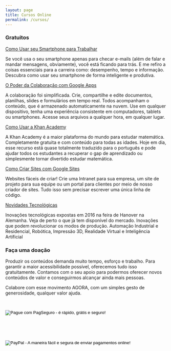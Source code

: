 ```yaml
---
layout: page
title: Cursos Online
permalink: /cursos/
---
```


### Gratuitos

[Como Usar seu Smartphone para Trabalhar](https://inovadores.coursify.me/courses/como-usar-seu-smartphone-para-trabalhar)

Se você usa o seu smartphone apenas para checar e-mails (além de falar e mandar mensagens, obviamente), você está ficando para trás. E me refiro a coisas essenciais para a carreira como: desempenho, tempo e informação. Descubra como usar seu smartphone de forma inteligente e produtiva.

[O Poder da Colaboração com Google Apps](https://inovadores.coursify.me/courses/o-poder-da-colaboracao-com-google-apps)

A colaboração foi simplificada. Crie, compartilhe e edite documentos, planilhas, slides e formulários em tempo real. Todos acompanham o conteúdo, que é armazenado automaticamente na nuvem. Use em qualquer dispositivo, tenha uma experiência consistente em computadores, tablets ou smartphones. Acesse seus arquivos a qualquer hora, em qualquer lugar.

[Como Usar a Khan Academy](http://googletrainer.teachable.com/p/como-usar-a-khan-academy)

A Khan Academy é a maior plataforma do mundo para estudar matemática. Completamente gratuita e com conteúdo para todas as idades. Hoje em dia, esse recurso está quase totalmente traduzido para o português e pode ajudar todos os estudantes a recuperar o gap de aprendizado ou simplesmente tornar divertido estudar matemática.

[Como Criar Sites com Google Sites](https://inovadores.coursify.me/courses/criacao-de-conteudo-com-google-sites)

Websites fáceis de criar! Crie uma Intranet para sua empresa, um site de projeto para sua equipe ou um portal para clientes por meio de nosso criador de sites. Tudo isso sem precisar escrever uma única linha de código.

[Novidades Tecnológicas](https://inovadores.coursify.me/courses/novidades-tecnologicas-automacao-robotica-impressao-3d-e-inteligencia-artificial)

Inovações tecnológicas expostas em 2016 na feira de Hanover na Alemanha. Veja de perto o que já tem disponível do mercado. Inovações que podem revolucionar os modos de produção. Automação Industrial e Residencial, Robótica, Impressão 3D, Realidade Virtual e Inteligência Artificial


### Faça uma doação

Produzir os conteúdos demanda muito tempo, esforço e trabalho. Para garantir a maior acessibilidade possível, oferecemos tudo isso gratuitamente. Contamos com o seu apoio para podermos oferecer novos conteúdos de valor e conseguirmos alcançar ainda mais pessoas.

Colabore com esse movimento AGORA, com um simples gesto de generosidade, qualquer valor ajuda.

<div style="width: 100%; margin-left: auto; margin-right: auto;">
<p>&nbsp;</p>
<form action="https://pagseguro.uol.com.br/checkout/v2/donation.html?iot=button" method="post">
	<!-- NÃO EDITE OS COMANDOS DAS LINHAS ABAIXO -->
	<input type="hidden" name="currency" value="BRL">
	<input type="hidden" name="receiverEmail" value="sonovaes511@gmail.com">
	<input type="image" src="https://stc.pagseguro.uol.com.br/public/img/botoes/doacoes/205x30-doar.gif" name="submit" alt="Pague com PagSeguro - é rápido, grátis e seguro!" />
</form>
<form action="https://pagseguro.uol.com.br/checkout/v2/donation.html?iot=button" method="post"><br/>
</form>
<form action="https://pagseguro.uol.com.br/checkout/v2/donation.html?iot=button" method="post"><br/>
</form> 
<!-- FINAL FORMULARIO BOTAO PAGSEGURO -->
<form action="https://www.paypal.com/cgi-bin/webscr" method="post" target="_top">
	<input type="hidden" name="cmd" value="_s-xclick">
	<input type="hidden" name="hosted_button_id" value="8Q3FANTXSE8FY">
	<input type="image" src="https://www.paypalobjects.com/pt_BR/BR/i/btn/btn_donateCC_LG.gif" border="0" name="submit" alt="PayPal - A maneira fácil e segura de enviar pagamentos online!">
	<img alt="" border="0" src="https://www.paypalobjects.com/pt_BR/i/scr/pixel.gif" width="1" height="1">
</form>
              </div>   

